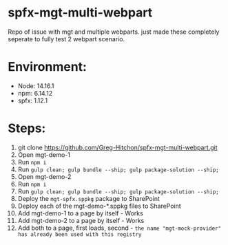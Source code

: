 # spfx-mgt-multi-webpart
Repo of issue with mgt and multiple webparts. just made these completely seperate to fully test 2 webpart scenario.

# Environment:
* Node: 14.16.1
* npm: 6.14.12
* spfx: 1.12.1

# Steps:
1. git clone https://github.com/Greg-Hitchon/spfx-mgt-multi-webpart.git
1. Open mgt-demo-1
1. Run `npm i`
1. Run `gulp clean; gulp bundle --ship; gulp package-solution --ship;`
1. Open mgt-demo-2
1. Run `npm i`
1. Run `gulp clean; gulp bundle --ship; gulp package-solution --ship;`
1. Deploy the `mgt-spfx.sppkg` package to SharePoint
1. Deploy each of the mgt-demo-*.sppkg files to SharePoint 
1. Add mgt-demo-1 to a page by itself - Works
1. Add mgt-demo-2 to a page by itself - Works
1. Add both to a page, first loads, second - `the name "mgt-mock-provider" has already been used with this registry`

